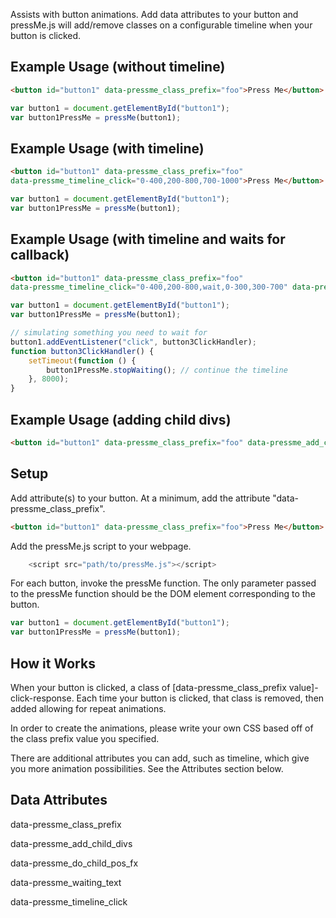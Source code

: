 Assists with button animations. Add data attributes to your button and pressMe.js will add/remove classes on a configurable timeline when your button is clicked.

## Example Usage (without timeline)

```html
<button id="button1" data-pressme_class_prefix="foo">Press Me</button>
```
```javascript
var button1 = document.getElementById("button1");
var button1PressMe = pressMe(button1);
```
## Example Usage (with timeline)

```html
<button id="button1" data-pressme_class_prefix="foo" 
data-pressme_timeline_click="0-400,200-800,700-1000">Press Me</button>
```
```javascript
var button1 = document.getElementById("button1");
var button1PressMe = pressMe(button1);
```

## Example Usage (with timeline and waits for callback)

```html
<button id="button1" data-pressme_class_prefix="foo" 
data-pressme_timeline_click="0-400,200-800,wait,0-300,300-700" data-pressme_waiting_text="Loading">Press Me</button>
```
```javascript
var button1 = document.getElementById("button1");
var button1PressMe = pressMe(button1);

// simulating something you need to wait for
button1.addEventListener("click", button3ClickHandler);
function button3ClickHandler() {
    setTimeout(function () {
        button1PressMe.stopWaiting(); // continue the timeline
    }, 8000);
}
```

## Example Usage (adding child divs)

```html
<button id="button1" data-pressme_class_prefix="foo" data-pressme_add_child_divs="3" data-pressme_do_child_pos_fx="true">Press Me</button>
```

## Setup
Add attribute(s) to your button. At a minimum, add the attribute "data-pressme_class_prefix".
```html
<button id="button1" data-pressme_class_prefix="foo">Press Me</button>
```

Add the pressMe.js script to your webpage.
```javascript
    <script src="path/to/pressMe.js"></script>
```
For each button, invoke the pressMe function. The only parameter passed to the pressMe function should be the DOM element corresponding to the button.
```javascript
var button1 = document.getElementById("button1");
var button1PressMe = pressMe(button1);
```

## How it Works
When your button is clicked, a class of [data-pressme_class_prefix value]-click-response. Each time your button is clicked, that class is removed, then added allowing for repeat animations. 

 In order to create the animations, please write your own CSS based off of the class prefix value you specified.

There are additional attributes you can add, such as timeline, which give you more animation possibilities. See the Attributes section below.

## Data Attributes

data-pressme_class_prefix

data-pressme_add_child_divs

data-pressme_do_child_pos_fx

 data-pressme_waiting_text

 data-pressme_timeline_click